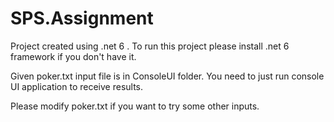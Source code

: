 # SPS.Assignment

Project created using .net 6 . To run this project please install .net 6 framework if you don't have it.

Given poker.txt input file is in ConsoleUI folder. You need to just run console UI application to receive results.

Please modify poker.txt if you want to try some other inputs.
